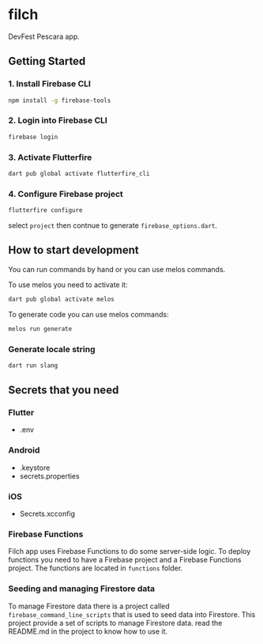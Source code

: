 # filch

DevFest Pescara app.

## Getting Started

### 1. Install Firebase CLI

```bash
npm install -g firebase-tools
```

### 2. Login into Firebase CLI
    
```bash
firebase login
```

### 3. Activate Flutterfire

```bash
dart pub global activate flutterfire_cli
```
### 4. Configure Firebase project
    
```bash
flutterfire configure
```
select `project` then contnue to generate `firebase_options.dart`.


## How to start development

You can run commands by hand or you can use melos commands.

To use melos you need to activate it:

```bash
dart pub global activate melos
```

To generate code you can use melos commands:

```bash
melos run generate
```

### Generate locale string
    
```bash
dart run slang
```
## Secrets that you need

### Flutter
- .env 

### Android
- .keystore
- secrets.properties

### iOS
- Secrets.xcconfig


### Firebase Functions
Filch app uses Firebase Functions to do some server-side logic. To deploy functions you need to have a Firebase project and a Firebase Functions project.
The functions are located in `functions` folder.

### Seeding and managing Firestore data
To manage Firestore data there is a project called `firebase_command_line_scripts` that is used to seed data into Firestore.
This project provide a set of scripts to manage Firestore data.
read the README.md in the project to know how to use it.